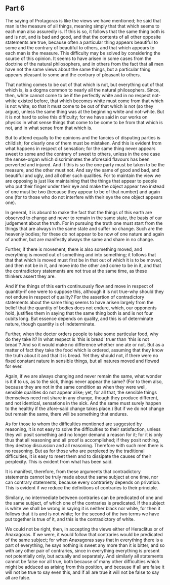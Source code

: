 ## Part 6

The saying of Protagoras is like the views we have mentioned; he said that man is the measure of all things, meaning simply that that which seems to each man also assuredly is.
If this is so, it follows that the same thing both is and is not, and is bad and good, and that the contents of all other opposite statements are true, because often a particular thing appears beautiful to some and the contrary of beautiful to others, and that which appears to each man is the measure.
This difficulty may be solved by considering the source of this opinion.
It seems to have arisen in some cases from the doctrine of the natural philosophers, and in others from the fact that all men have not the same views about the same things, but a particular thing appears pleasant to some and the contrary of pleasant to others.

That nothing comes to be out of that which is not, but everything out of that which is, is a dogma common to nearly all the natural philosophers.
Since, then, white cannot come to be if the perfectly white and in no respect not-white existed before, that which becomes white must come from that which is not white; so that it must come to be out of that which is not (so they argue), unless the same thing was at the beginning white and not-white.
But it is not hard to solve this difficulty; for we have said in our works on physics in what sense things that come to be come to be from that which is not, and in what sense from that which is.

But to attend equally to the opinions and the fancies of disputing parties is childish; for clearly one of them must be mistaken.
And this is evident from what happens in respect of sensation; for the same thing never appears sweet to some and the contrary of sweet to others, unless in the one case the sense-organ which discriminates the aforesaid flavours has been perverted and injured.
And if this is so the one party must be taken to be the measure, and the other must not.
And say the same of good and bad, and beautiful and ugly, and all other such qualities.
For to maintain the view we are opposing is just like maintaining that the things that appear to people who put their finger under their eye and make the object appear two instead of one must be two (because they appear to be of that number) and again one (for to those who do not interfere with their eye the one object appears one).

In general, it is absurd to make the fact that the things of this earth are observed to change and never to remain in the same state, the basis of our judgement about the truth.
For in pursuing the truth one must start from the things that are always in the same state and suffer no change.
Such are the heavenly bodies; for these do not appear to be now of one nature and again of another, but are manifestly always the same and share in no change.

Further, if there is movement, there is also something moved, and everything is moved out of something and into something; it follows that that that which is moved must first be in that out of which it is to be moved, and then not be in it, and move into the other and come to be in it, and that the contradictory statements are not true at the same time, as these thinkers assert they are.

And if the things of this earth continuously flow and move in respect of quantity-if one were to suppose this, although it is not true-why should they not endure in respect of quality?
For the assertion of contradictory statements about the same thing seems to have arisen largely from the belief that the quantity of bodies does not endure, which, our opponents hold, justifies them in saying that the same thing both is and is not four cubits long.
But essence depends on quality, and this is of determinate nature, though quantity is of indeterminate.

Further, when the doctor orders people to take some particular food, why do they take it?
In what respect is 'this is bread' truer than 'this is not bread'?
And so it would make no difference whether one ate or not.
But as a matter of fact they take the food which is ordered, assuming that they know the truth about it and that it is bread.
Yet they should not, if there were no fixed constant nature in sensible things, but all natures moved and flowed for ever.

Again, if we are always changing and never remain the same, what wonder is it if to us, as to the sick, things never appear the same?
(For to them also, because they are not in the same condition as when they were well, sensible qualities do not appear alike; yet, for all that, the sensible things themselves need not share in any change, though they produce different, and not identical, sensations in the sick.
And the same must surely happen to the healthy if the afore-said change takes place.)
But if we do not change but remain the same, there will be something that endures.

As for those to whom the difficulties mentioned are suggested by reasoning, it is not easy to solve the difficulties to their satisfaction, unless they will posit something and no longer demand a reason for it; for it is only thus that all reasoning and all proof is accomplished; if they posit nothing, they destroy discussion and all reasoning.
Therefore with such men there is no reasoning.
But as for those who are perplexed by the traditional difficulties, it is easy to meet them and to dissipate the causes of their perplexity.
This is evident from what has been said.

It is manifest, therefore, from these arguments that contradictory statements cannot be truly made about the same subject at one time, nor can contrary statements, because every contrariety depends on privation.
This is evident if we reduce the definitions of contraries to their principle.

Similarly, no intermediate between contraries can be predicated of one and the same subject, of which one of the contraries is predicated.
If the subject is white we shall be wrong in saying it is neither black nor white, for then it follows that it is and is not white; for the second of the two terms we have put together is true of it, and this is the contradictory of white.

We could not be right, then, in accepting the views either of Heraclitus or of Anaxagoras.
If we were, it would follow that contraries would be predicated of the same subject; for when Anaxagoras says that in everything there is a part of everything, he says nothing is sweet any more than it is bitter, and so with any other pair of contraries, since in everything everything is present not potentially only, but actually and separately.
And similarly all statements cannot be false nor all true, both because of many other difficulties which might be adduced as arising from this position, and because if all are false it will not be true to say even this, and if all are true it will not be false to say all are false.

